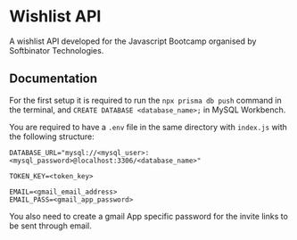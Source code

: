 
# Wishlist API

A wishlist API developed for the Javascript Bootcamp organised by Softbinator Technologies.


## Documentation

For the first setup it is required to run the `npx prisma db push` command in the terminal, and `CREATE DATABASE <database_name>;` in MySQL Workbench.

You are required to have a `.env` file in the same directory with `index.js` with the following structure:

```
DATABASE_URL="mysql://<mysql_user>:<mysql_password>@localhost:3306/<database_name>"

TOKEN_KEY=<token_key>

EMAIL=<gmail_email_address>
EMAIL_PASS=<gmail_app_password>
```

You also need to create a gmail App specific password for the invite links to be sent through email.
